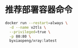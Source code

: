 # 推荐部署容器命令
``` sh
docker run --restart=always \
  -d --name v2tls \
  --privileged=true \
  -p 80:80 \
  byxiaopeng/xray:latest
```
